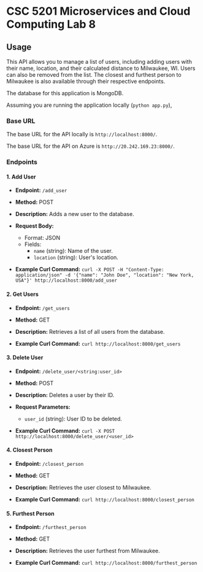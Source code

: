 # CSC 5201 Microservices and Cloud Computing Lab 8


## Usage

This API allows you to manage a list of users, including adding users with their name, location, and their calculated distance to Milwaukee, WI. Users can also be removed from the list. The closest and furthest person to Milwaukee is also available through their respective endpoints.

The database for this application is MongoDB.

Assuming you are running the application locally (`python app.py`),

### Base URL

The base URL for the API locally is `http://localhost:8000/`.

The base URL for the API on Azure is `http://20.242.169.23:8000/`.

### Endpoints

#### 1. Add User
- **Endpoint:** `/add_user`
- **Method:** POST
- **Description:** Adds a new user to the database.
- **Request Body:**
  - Format: JSON
  - Fields:
    - `name` (string): Name of the user.
    - `location` (string): User's location.

- **Example Curl Command:**
  `curl -X POST -H "Content-Type: application/json" -d '{"name": "John Doe", "location": "New York, USA"}' http://localhost:8000/add_user`


#### 2. Get Users

- **Endpoint:** `/get_users`
- **Method:** GET
- **Description:** Retrieves a list of all users from the database.

- **Example Curl Command:**
  `curl http://localhost:8000/get_users`

#### 3. Delete User

- **Endpoint:** `/delete_user/<string:user_id>`
- **Method:** POST
- **Description:** Deletes a user by their ID.
- **Request Parameters:**
  - `user_id` (string): User ID to be deleted.

- **Example Curl Command:**
  `curl -X POST http://localhost:8000/delete_user/<user_id>`


#### 4. Closest Person

- **Endpoint:** `/closest_person`
- **Method:** GET
- **Description:** Retrieves the user closest to Milwaukee.

- **Example Curl Command:**
  `curl http://localhost:8000/closest_person`


#### 5. Furthest Person
- **Endpoint:** `/furthest_person`
- **Method:** GET
- **Description:** Retrieves the user furthest from Milwaukee.

- **Example Curl Command:**
  `curl http://localhost:8000/furthest_person`
